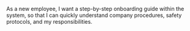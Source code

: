 As a new employee,
I want a step-by-step onboarding guide within the system,
so that I can quickly understand company procedures, safety protocols, and my responsibilities.